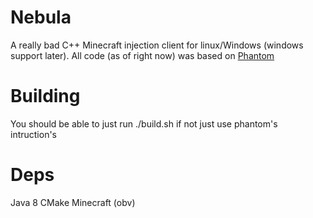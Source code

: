 # Nebula

A really bad C++ Minecraft injection client for linux/Windows (windows support later). All code (as of right now) was based on 
[Phantom](https://github.com/SomePineaple/Phantom)

# Building

You should be able to just run ./build.sh if not just use phantom's intruction's

# Deps

Java 8
CMake
Minecraft (obv)
